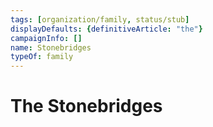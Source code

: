 ```yaml
---
tags: [organization/family, status/stub]
displayDefaults: {definitiveArticle: "the"}
campaignInfo: []
name: Stonebridges
typeOf: family
---
```

# The Stonebridges



